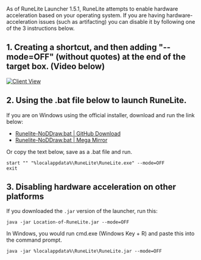 As of RuneLite Launcher 1.5.1, RuneLite attempts to enable hardware acceleration based on your operating system. If you are having hardware-acceleration issues (such as artifacting) you can disable it by following one of the 3 instructions below.

## 1. Creating a shortcut, and then adding "--mode=OFF" (without quotes) at the end of the target box. (Video below)

[![Client View](https://thumbs.gfycat.com/DamagedWealthyKoalabear-size_restricted.gif)](https://gfycat.com/DamagedWealthyKoalabear)

## 2. Using the .bat file below to launch RuneLite. 

If you are on Windows using the official installer, download and run the link below:

* [Runelite-NoDDraw.bat | GitHub Download](files/runelite-no-ddraw.bat)
* [Runelite-NoDDraw.bat | Mega Mirror](https://mega.nz/#!xyYDgRYS!f6ShaNg6ULtuEsRdLk_Zm_QRzuU-x9SmihIMfVY_Vc0)

Or copy the text below, save as a .bat file and run.
```
start "" "%localappdata%\RuneLite\RuneLite.exe" --mode=OFF
exit
```

## 3. Disabling hardware acceleration on other platforms

If you downloaded the `.jar` version of the launcher, run this:

```
java -jar Location-of-RuneLite.jar --mode=OFF
```

In Windows, you would run cmd.exe (Windows Key + R) and paste this into the command prompt.
```
java -jar %localappdata%\RuneLite\RuneLite.jar --mode=OFF
```
